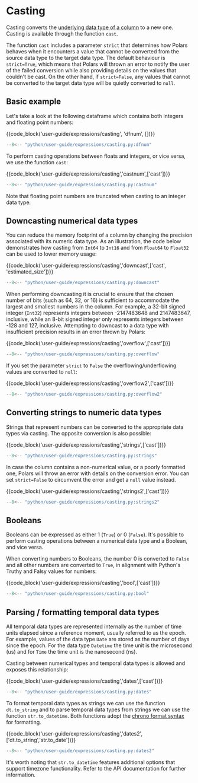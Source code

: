 # Casting

Casting converts the [underlying data type of a column](../concepts/data-types-and-structures.md) to
a new one. Casting is available through the function `cast`.

The function `cast` includes a parameter `strict` that determines how Polars behaves when it
encounters a value that cannot be converted from the source data type to the target data type. The
default behaviour is `strict=True`, which means that Polars will thrown an error to notify the user
of the failed conversion while also providing details on the values that couldn't be cast. On the
other hand, if `strict=False`, any values that cannot be converted to the target data type will be
quietly converted to `null`.

## Basic example

Let's take a look at the following dataframe which contains both integers and floating point
numbers:

{{code_block('user-guide/expressions/casting', 'dfnum', [])}}

```python exec="on" result="text" session="user-guide/casting"
--8<-- "python/user-guide/expressions/casting.py:dfnum"
```

To perform casting operations between floats and integers, or vice versa, we use the function
`cast`:

{{code_block('user-guide/expressions/casting','castnum',['cast'])}}

```python exec="on" result="text" session="user-guide/casting"
--8<-- "python/user-guide/expressions/casting.py:castnum"
```

Note that floating point numbers are truncated when casting to an integer data type.

## Downcasting numerical data types

You can reduce the memory footprint of a column by changing the precision associated with its
numeric data type. As an illustration, the code below demonstrates how casting from `Int64` to
`Int16` and from `Float64` to `Float32` can be used to lower memory usage:

{{code_block('user-guide/expressions/casting','downcast',['cast', 'estimated_size'])}}

```python exec="on" result="text" session="user-guide/casting"
--8<-- "python/user-guide/expressions/casting.py:downcast"
```

When performing downcasting it is crucial to ensure that the chosen number of bits (such as 64, 32,
or 16) is sufficient to accommodate the largest and smallest numbers in the column. For example, a
32-bit signed integer (`Int32`) represents integers between -2147483648 and 2147483647, inclusive,
while an 8-bit signed integer only represents integers between -128 and 127, inclusive. Attempting
to downcast to a data type with insufficient precision results in an error thrown by Polars:

{{code_block('user-guide/expressions/casting','overflow',['cast'])}}

```python exec="on" result="text" session="user-guide/casting"
--8<-- "python/user-guide/expressions/casting.py:overflow"
```

If you set the parameter `strict` to `False` the overflowing/underflowing values are converted to
`null`:

{{code_block('user-guide/expressions/casting','overflow2',['cast'])}}

```python exec="on" result="text" session="user-guide/casting"
--8<-- "python/user-guide/expressions/casting.py:overflow2"
```

## Converting strings to numeric data types

Strings that represent numbers can be converted to the appropriate data types via casting. The
opposite conversion is also possible:

{{code_block('user-guide/expressions/casting','strings',['cast'])}}

```python exec="on" result="text" session="user-guide/casting"
--8<-- "python/user-guide/expressions/casting.py:strings"
```

In case the column contains a non-numerical value, or a poorly formatted one, Polars will throw an
error with details on the conversion error. You can set `strict=False` to circumvent the error and
get a `null` value instead.

{{code_block('user-guide/expressions/casting','strings2',['cast'])}}

```python exec="on" result="text" session="user-guide/casting"
--8<-- "python/user-guide/expressions/casting.py:strings2"
```

## Booleans

Booleans can be expressed as either 1 (`True`) or 0 (`False`). It's possible to perform casting
operations between a numerical data type and a Boolean, and vice versa.

When converting numbers to Booleans, the number 0 is converted to `False` and all other numbers are
converted to `True`, in alignment with Python's Truthy and Falsy values for numbers:

{{code_block('user-guide/expressions/casting','bool',['cast'])}}

```python exec="on" result="text" session="user-guide/casting"
--8<-- "python/user-guide/expressions/casting.py:bool"
```

## Parsing / formatting temporal data types

All temporal data types are represented internally as the number of time units elapsed since a
reference moment, usually referred to as the epoch. For example, values of the data type `Date` are
stored as the number of days since the epoch. For the data type `Datetime` the time unit is the
microsecond (us) and for `Time` the time unit is the nanosecond (ns).

Casting between numerical types and temporal data types is allowed and exposes this relationship:

{{code_block('user-guide/expressions/casting','dates',['cast'])}}

```python exec="on" result="text" session="user-guide/casting"
--8<-- "python/user-guide/expressions/casting.py:dates"
```

To format temporal data types as strings we can use the function `dt.to_string` and to parse
temporal data types from strings we can use the function `str.to_datetime`. Both functions adopt the
[chrono format syntax](https://docs.rs/chrono/latest/chrono/format/strftime/index.html) for
formatting.

{{code_block('user-guide/expressions/casting','dates2',['dt.to_string','str.to_date'])}}

```python exec="on" result="text" session="user-guide/casting"
--8<-- "python/user-guide/expressions/casting.py:dates2"
```

It's worth noting that `str.to_datetime` features additional options that support timezone
functionality. Refer to the API documentation for further information.
